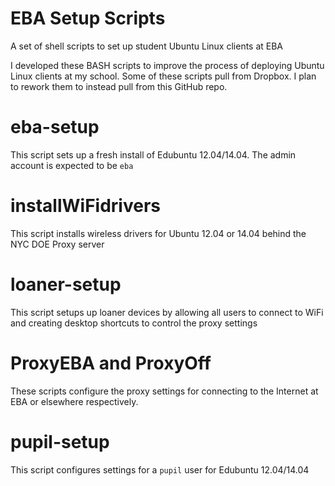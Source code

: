 # EBA Setup Scripts
A set of shell scripts to set up student Ubuntu Linux clients at EBA

I developed these BASH scripts to improve the process of deploying Ubuntu Linux clients at my school. Some of these scripts pull from Dropbox. I plan to rework them to instead pull from this GitHub repo. 

# eba-setup
This script sets up a fresh install of Edubuntu 12.04/14.04. The admin account is expected to be `eba`

# installWiFidrivers
This script installs wireless drivers for Ubuntu 12.04 or 14.04 behind the NYC DOE Proxy server

# loaner-setup
This script setups up loaner devices by allowing all users to connect to WiFi and creating desktop shortcuts to control the proxy settings

# ProxyEBA and ProxyOff
These scripts configure the proxy settings for connecting to the Internet at EBA or elsewhere respectively.

# pupil-setup
This script configures settings for a `pupil` user for Edubuntu 12.04/14.04
